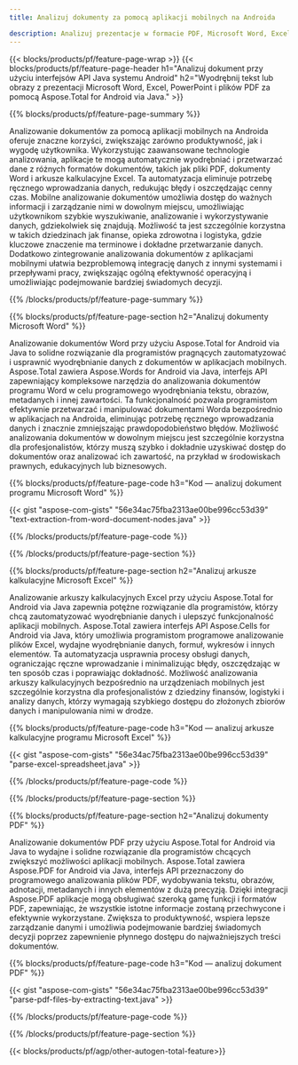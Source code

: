 ```yaml
---
title: Analizuj dokumenty za pomocą aplikacji mobilnych na Androida

description: Analizuj prezentacje w formacie PDF, Microsoft Word, Excel i PowerPoint za pomocą aplikacji mobilnej na Androida. Z łatwością wyodrębnij tekst lub obrazy.
---
```


{{< blocks/products/pf/feature-page-wrap >}}
{{< blocks/products/pf/feature-page-header h1="Analizuj dokument przy użyciu interfejsów API Java systemu Android" h2="Wyodrębnij tekst lub obrazy z prezentacji Microsoft Word, Excel, PowerPoint i plików PDF za pomocą Aspose.Total for Android via Java." >}}

{{% blocks/products/pf/feature-page-summary %}}

Analizowanie dokumentów za pomocą aplikacji mobilnych na Androida oferuje znaczne korzyści, zwiększając zarówno produktywność, jak i wygodę użytkownika. Wykorzystując zaawansowane technologie analizowania, aplikacje te mogą automatycznie wyodrębniać i przetwarzać dane z różnych formatów dokumentów, takich jak pliki PDF, dokumenty Word i arkusze kalkulacyjne Excel. Ta automatyzacja eliminuje potrzebę ręcznego wprowadzania danych, redukując błędy i oszczędzając cenny czas. Mobilne analizowanie dokumentów umożliwia dostęp do ważnych informacji i zarządzanie nimi w dowolnym miejscu, umożliwiając użytkownikom szybkie wyszukiwanie, analizowanie i wykorzystywanie danych, gdziekolwiek się znajdują. Możliwość ta jest szczególnie korzystna w takich dziedzinach jak finanse, opieka zdrowotna i logistyka, gdzie kluczowe znaczenie ma terminowe i dokładne przetwarzanie danych. Dodatkowo zintegrowanie analizowania dokumentów z aplikacjami mobilnymi ułatwia bezproblemową integrację danych z innymi systemami i przepływami pracy, zwiększając ogólną efektywność operacyjną i umożliwiając podejmowanie bardziej świadomych decyzji.

{{% /blocks/products/pf/feature-page-summary  %}}

{{% blocks/products/pf/feature-page-section  h2="Analizuj dokumenty Microsoft Word" %}}

Analizowanie dokumentów Word przy użyciu Aspose.Total for Android via Java to solidne rozwiązanie dla programistów pragnących zautomatyzować i usprawnić wyodrębnianie danych z dokumentów w aplikacjach mobilnych. Aspose.Total zawiera Aspose.Words for Android via Java, interfejs API zapewniający kompleksowe narzędzia do analizowania dokumentów programu Word w celu programowego wyodrębniania tekstu, obrazów, metadanych i innej zawartości. Ta funkcjonalność pozwala programistom efektywnie przetwarzać i manipulować dokumentami Worda bezpośrednio w aplikacjach na Androida, eliminując potrzebę ręcznego wprowadzania danych i znacznie zmniejszając prawdopodobieństwo błędów. Możliwość analizowania dokumentów w dowolnym miejscu jest szczególnie korzystna dla profesjonalistów, którzy muszą szybko i dokładnie uzyskiwać dostęp do dokumentów oraz analizować ich zawartość, na przykład w środowiskach prawnych, edukacyjnych lub biznesowych. 

{{% blocks/products/pf/feature-page-code h3="Kod — analizuj dokument programu Microsoft Word" %}}

{{< gist "aspose-com-gists" "56e34ac75fba2313ae00be996cc53d39" "text-extraction-from-word-document-nodes.java" >}}

{{% /blocks/products/pf/feature-page-code  %}}

{{% /blocks/products/pf/feature-page-section %}}

{{% blocks/products/pf/feature-page-section  h2="Analizuj arkusze kalkulacyjne Microsoft Excel" %}}

Analizowanie arkuszy kalkulacyjnych Excel przy użyciu Aspose.Total for Android via Java zapewnia potężne rozwiązanie dla programistów, którzy chcą zautomatyzować wyodrębnianie danych i ulepszyć funkcjonalność aplikacji mobilnych. Aspose.Total zawiera interfejs API Aspose.Cells for Android via Java, który umożliwia programistom programowe analizowanie plików Excel, wydajne wyodrębnianie danych, formuł, wykresów i innych elementów. Ta automatyzacja usprawnia procesy obsługi danych, ograniczając ręczne wprowadzanie i minimalizując błędy, oszczędzając w ten sposób czas i poprawiając dokładność. Możliwość analizowania arkuszy kalkulacyjnych bezpośrednio na urządzeniach mobilnych jest szczególnie korzystna dla profesjonalistów z dziedziny finansów, logistyki i analizy danych, którzy wymagają szybkiego dostępu do złożonych zbiorów danych i manipulowania nimi w drodze. 

{{% blocks/products/pf/feature-page-code h3="Kod — analizuj arkusze kalkulacyjne programu Microsoft Excel" %}}

{{< gist "aspose-com-gists" "56e34ac75fba2313ae00be996cc53d39" "parse-excel-spreadsheet.java" >}}

{{% /blocks/products/pf/feature-page-code  %}}

{{% /blocks/products/pf/feature-page-section %}}

{{% blocks/products/pf/feature-page-section  h2="Analizuj dokumenty PDF" %}}

Analizowanie dokumentów PDF przy użyciu Aspose.Total for Android via Java to wydajne i solidne rozwiązanie dla programistów chcących zwiększyć możliwości aplikacji mobilnych. Aspose.Total zawiera Aspose.PDF for Android via Java, interfejs API przeznaczony do programowego analizowania plików PDF, wydobywania tekstu, obrazów, adnotacji, metadanych i innych elementów z dużą precyzją. Dzięki integracji Aspose.PDF aplikacje mogą obsługiwać szeroką gamę funkcji i formatów PDF, zapewniając, że wszystkie istotne informacje zostaną przechwycone i efektywnie wykorzystane. Zwiększa to produktywność, wspiera lepsze zarządzanie danymi i umożliwia podejmowanie bardziej świadomych decyzji poprzez zapewnienie płynnego dostępu do najważniejszych treści dokumentów.

{{% blocks/products/pf/feature-page-code h3="Kod — analizuj dokument PDF" %}}

{{< gist "aspose-com-gists" "56e34ac75fba2313ae00be996cc53d39" "parse-pdf-files-by-extracting-text.java" >}}

{{% /blocks/products/pf/feature-page-code  %}}

{{% /blocks/products/pf/feature-page-section %}}

{{< blocks/products/pf/agp/other-autogen-total-feature>}}